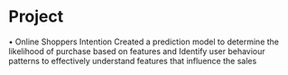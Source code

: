 # Project
•	Online Shoppers Intention
Created a prediction model to determine the likelihood of purchase based on features and Identify user behaviour patterns to effectively understand features that influence the sales
